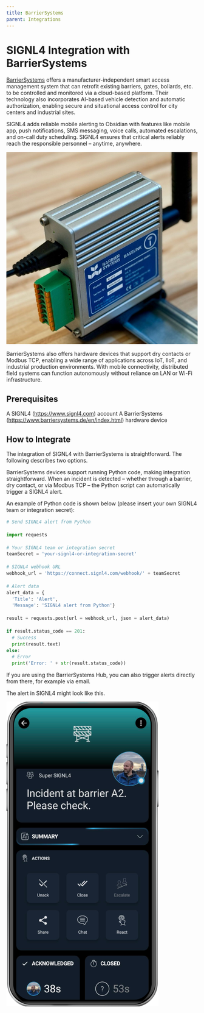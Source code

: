 ```yaml
---
title: BarrierSystems
parent: Integrations
---
```


# SIGNL4 Integration with BarrierSystems

[BarrierSystems](https://www.barriersystems.de/en/index.html) offers a manufacturer-independent smart access management system that can retrofit existing barriers, gates, bollards, etc. to be controlled and monitored via a cloud-based platform. Their technology also incorporates AI-based vehicle detection and automatic authorization, enabling secure and situational access control for city centers and industrial sites.

SIGNL4 adds reliable mobile alerting to Obsidian with features like mobile app, push notifications, SMS messaging, voice calls, automated escalations, and on-call duty scheduling. SIGNL4 ensures that critical alerts reliably reach the responsible personnel – anytime, anywhere.

![BarrierSystems BaseLink IO](barriersystems-baselink.jpg)

BarrierSystems also offers hardware devices that support dry contacts or Modbus TCP, enabling a wide range of applications across IoT, IIoT, and industrial production environments. With mobile connectivity, distributed field systems can function autonomously without reliance on LAN or Wi-Fi infrastructure.

## Prerequisites
A SIGNL4 (https://www.signl4.com) account
A BarrierSystems (https://www.barriersystems.de/en/index.html) hardware device

## How to Integrate

The integration of SIGNL4 with BarrierSystems is straightforward. The following describes two options.

BarrierSystems devices support running Python code, making integration straightforward. When an incident is detected – whether through a barrier, dry contact, or via Modbus TCP – the Python script can automatically trigger a SIGNL4 alert.

An example of Python code is shown below (please insert your own SIGNL4 team or integration secret):

```python
# Send SIGNL4 alert from Python

import requests

# Your SIGNL4 team or integration secret
teamSecret = 'your-signl4-or-integration-secret'

# SIGNL4 webhook URL
webhook_url = 'https://connect.signl4.com/webhook/' + teamSecret

# Alert data
alert_data = {
  'Title': 'Alert',
  'Message': 'SIGNL4 alert from Python'}

result = requests.post(url = webhook_url, json = alert_data)

if result.status_code == 201:
  # Success
  print(result.text)
else:
  # Error
  print('Error: ' + str(result.status_code))
```

If you are using the BarrierSystems Hub, you can also trigger alerts directly from there, for example via email.

The alert in SIGNL4 might look like this.

![SIGNL4 Alert](signl4-barriersystems.png)
